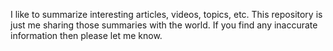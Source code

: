 I like to summarize interesting articles, videos, topics, etc. This repository is just me sharing those summaries with the world. If you find any inaccurate information then please let me know.
